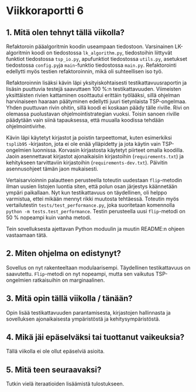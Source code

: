 # Viikkoraportti 6

## 1. Mitä olen tehnyt tällä viikolla?

Refaktoroin pääalgoritmin koodin useampaan tiedostoon. Varsinainen LK-algoritmin 
koodi on tiedostossa `lk_algorithm.py`, tiedostoihin liittyvät funktiot tiedostossa 
`tsp_io.py`, apufunktiot tiedostossa `utils.py`, asetukset tiedostossa `config.py`ja 
`main`-funktio tiedostossa `main.py`. Refaktorointi edellytti myös testien refaktoroinnin, 
mikä oli suhteellisen iso työ. 

Refaktoroinnin lisäksi kävin läpi yksityiskohtaisesti testikattavuusraportin ja lisäsin
puuttuvia testejä saavuttaen 100 %:n testikattavuuden. Viimeisten yksittäisten rivien 
kattaminen osoittautui erittäin työlääksi, sillä ohjelman harvinaiseen haaraan päätyminen 
edellytti juuri tietynlaista TSP-ongelmaa. Yhden puuttuvan rivin ohitin, sillä koodi 
ei koskaan päädy tälle riville. Rivi on olemassa puolustavan ohjelmointistrategian 
vuoksi. Toisin sanoen riville päädytään vain siinä tapauksessa, että muualla koodissa 
tehdään ohjelmointivirhe.


Kävin läpi käytetyt kirjastot ja poistin tarpeettomat, kuten esimerkiksi `tsplib95`
-kirjaston, jota ei ole enää ylläpidetty ja jota käytin vain TSP-ongelmien luonnissa. 
Korvasin kirjastosta käytetyt piirteet omalla koodilla. Jaoin asennettavat kirjastot
ajonaikaisiin kirjastoihin (`requirements.txt`) ja kehitykseen tarvittaviin kirjastoihin 
(`requirements-dev.txt`). Päivitin asennusohjeet tämän jaon mukaisesti.

Vertaisarvioinnin palautteen perusteella toteutin uudestaan `flip`-metodin ilman uusien
listojen luontia siten, että polun osan järjestys käännetään ympäri paikallaan. Nyt kun
testikattavuus on täydellinen, oli helppo varmistua, ettei mikään mennyt rikki 
muutosta tehtäessä. Toteutin myös vertailutestin `tests/test_performance.py`, joka 
suoritetaan komennolla `python -m tests.test_performance`. Testin perusteella uusi
`flip`-metodi on 50 % nopeampi kuin vanha metodi.

Tein sovelluksesta ajettavan Python moduulin ja muutin README:n ohjeen vastaamaan tätä. 

## 2. Miten ohjelma on edistynyt?

Sovellus on nyt rakenteeltaan modulaarisempi. Täydellinen testikattavuus on saavutettu. 
`Flip`-metodi on nyt nopeampi, mutta sen vaikutus TSP-ongelmien ratkaisuihin on marginaalinen.

## 3. Mitä opin tällä viikolla / tänään?

Opin lisää testikattavuuden parantamisesta, kirjastojen hallinnasta ja sovelluksen 
ajonaikaisesta ympäristöstä ja kehitysympäristöstä.

## 4. Mikä jäi epäselväksi tai tuottanut vaikeuksia? 

Tällä viikolla ei ole ollut epäselviä asioita.

## 5. Mitä teen seuraavaksi?

Tutkin vielä iteraatioiden lisäämistä tulostukseen.